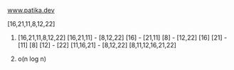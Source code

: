 www.patika.dev

[16,21,11,8,12,22]

1) [16,21,11,8,12,22]
   [16,21,11] - [8,12,22]
   [16] - [21,11] [8] - [12,22]
   [16] [21] - [11]  [8] [12] - [22]
   [11,16,21]   -  [8,12,22]
   [8,11,12,16,21,22]

2) o(n log n)
